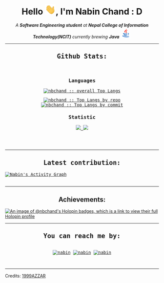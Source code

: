 <div style="text-align: center;">
<h1 style="text-align: center;">Hello <img width="35" src="https://github.com/nbchand/nbchand/blob/main/resources/img/waving.gif">, I'm Nabin Chand : D</h1>
<p style="text-align: center;"><i>A <b>Software Engineering student</b> at <b>Nepal College of Information Technology(NCIT)</b> currently brewing <b>Java</b> <img width="35" src="https://github.com/nbchand/nbchand/blob/main/resources/img/java.gif">
</i></p>
</div><hr>
  <div>
  <samp>
    <h2 style="text-align: center;"> Github Stats: </h2>
      <br/>

  <summary><h3 style="text-align: center;">Languages</h3></summary>
            <p style="text-align: center;">
        <a href="https://github.com/nbchand/">
          <img src="https://github-readme-stats.vercel.app/api/top-langs/?username=nbchand&langs_count=6&theme=gruvbox&layout=compact&hide_border=true"
          alt="nbchand :: overall Top Langs " /></a>
      </p>
        <p style="text-align: center;">
          <a href="https://github.com/nbchand/">
          <img width="45%" src="https://github-profile-summary-cards.vercel.app/api/cards/repos-per-language?username=nbchand&theme=gruvbox&layout=compact&hide_border=true"
          alt="nbchand :: Top Langs by repo" />
          <img width="45%" src="https://github-profile-summary-cards.vercel.app/api/cards/most-commit-language?username=nbchand&theme=gruvbox&layout=compact&hide_border=true"
          alt="nbchand :: Top Langs by commit" />
          </a>
        </p>

  <summary><h3 style="text-align: center;">Statistic</h3></summary>
        <p style="text-align: center;">
          <a href="https://github.com/nbchand/">
          <img width="49.5%" src="https://github-readme-stats.vercel.app/api?username=nbchand&show_icons=true&theme=gruvbox&hide_border=true" />
          <img width="49.5%" src="https://github-readme-streak-stats.herokuapp.com/?user=nbchand&theme=gruvbox&hide_border=true" />
          </a>
       </p>
     <br>
     </samp>
  </div>

<div>
  <samp>
  <br/><hr>
  <h2 style="text-align: center;"> Latest contribution: </h2>
<a href="https://github.com/ashutosh00710/github-readme-activity-graph">
  <img alt="Nabin's Activity Graph" src="https://github-readme-activity-graph.cyclic.app/graph?username=nbchand&theme=github-compact&hide_border=true" /></a>
  </samp>
</div><br/><hr>

<div>
  <h2 style="text-align: center;"> Achievements: </h2>

[![An image of @nbchand's Holopin badges, which is a link to view their full Holopin profile](https://holopin.me/nbchand)](https://holopin.io/@nbchand)

</div>

<hr>
<div>
  <samp>
    <h2 style="text-align: center;">You can reach me by:</h2>
    <p style="text-align: center;">
      <br/>
      <a href="https://www.linkedin.com/in/nbchand/" target="blank"><img style="text-align: center;"
         src="https://img.shields.io/badge/linkedin-%231DA1F2.svg?style=for-the-badge&logo=linkedin&logoColor=white"
         alt="nabin" height="30"/></a>
      <a href="https://fb.com/nab1n" target="blank"><img style="text-align: center;"
         src="https://img.shields.io/badge/facebook-4267B2.svg?style=for-the-badge&logo=facebook&logoColor=white"
         alt="nabin" height="30"/></a>
      <a href="mailto:narenchand02@gmail.com" target="blank"><img style="text-align: center;"
         src="https://img.shields.io/badge/gmail-EA4335.svg?style=for-the-badge&logo=gmail&logoColor=white"
         alt="nabin" height="30"/></a>
    </p>
  </samp>
</div><br/>

---

Credits: [1999AZZAR](https://github.com/1999AZZAR)
